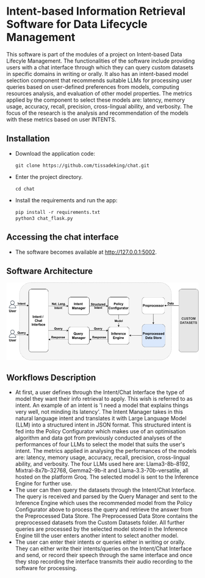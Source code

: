 # Intent-based Information Retrieval Software for Data Lifecycle Management

This software is part of the modules of a project on Intent-based Data Lifecyle Management. 
The functionalities of the software include providing users with a chat interface through which they can query custom datasets in specific domains in writing or orally.
It also has an intent-based model selection component that recommends suitable LLMs for processing user queries based on user-defined preferences from models, computing resources analysis, and evaluation of other model properties.
The metrics applied by the component to select these models are: latency, memory usage, accuracy, recall, precision, cross-lingual ability, and verbosity. 
The focus of the research is the analysis and recommendation of the models with these metrics based on user INTENTS.

## Installation

- Download the application code:
    ```
    git clone https://github.com/tissadeking/chat.git
    ```
- Enter the project directory.
    ```
    cd chat

- Install the requirements and run the app:
    ```
    pip install -r requirements.txt
    python3 chat_flask.py
    ```
## Accessing the chat interface
- The software becomes available at http://127.0.0.1:5002.

## Software Architecture
![Description of Image](info_retrieval_archi.png)

## Workflows Description
- At first, a user defines through the Intent/Chat Interface the type of model they want their info retrieval to apply. This wish is referred to as intent. An example of an intent is 'I need a model that explains things very well, not minding its latency'. The Intent Manager takes in this natural language intent and translates it with Large Language Model (LLM) into a structured intent in JSON format. This structured intent is fed into the Policy Configurator which makes use of an optimisation algorithm and data got from previously conducted analyses of the performances of four LLMs to select the model that suits the user's intent. The metrics applied in analysing the performances of the models are: latency, memory usage, accuracy, recall, precision, cross-lingual ability, and verbosity. The four LLMs used here are: Llama3-8b-8192, Mixtral-8x7b-32768, Gemma2-9b-it and Llama-3.3-70b-versatile, all hosted on the platform Groq. The selected model is sent to the Inference Engine for further use.
- The user can then query the datasets through the Intent/Chat Interface. The query is received and parsed by the Query Manager and sent to the Inference Engine which uses the recommended model from the Policy Configurator above to process the query and retrieve the answer from the Preprocessed Data Store. The Preprocessed Data Store contains the preprocessed datasets from the Custom Datasets folder. All further queries are processed by the selected model stored in the Inference Engine till the user enters another intent to select another model.
- The user can enter their intents or queries either in writing or orally. They can either write their intents/queries on the Intent/Chat Interface and send, or record their speech through the same interface and once they stop recording the interface transmits their audio recording to the software for processing. 
